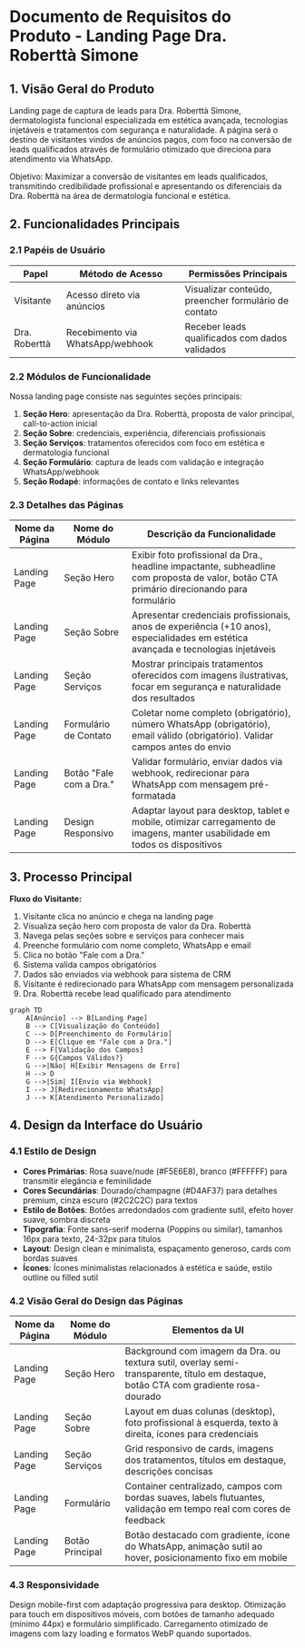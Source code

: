 # Documento de Requisitos do Produto - Landing Page Dra. Roberttà Simone

## 1. Visão Geral do Produto

Landing page de captura de leads para Dra. Roberttà Simone, dermatologista funcional especializada em estética avançada, tecnologias injetáveis e tratamentos com segurança e naturalidade. A página será o destino de visitantes vindos de anúncios pagos, com foco na conversão de leads qualificados através de formulário otimizado que direciona para atendimento via WhatsApp.

Objetivo: Maximizar a conversão de visitantes em leads qualificados, transmitindo credibilidade profissional e apresentando os diferenciais da Dra. Roberttà na área de dermatologia funcional e estética.

## 2. Funcionalidades Principais

### 2.1 Papéis de Usuário

| Papel | Método de Acesso | Permissões Principais |
|-------|------------------|----------------------|
| Visitante | Acesso direto via anúncios | Visualizar conteúdo, preencher formulário de contato |
| Dra. Roberttà | Recebimento via WhatsApp/webhook | Receber leads qualificados com dados validados |

### 2.2 Módulos de Funcionalidade

Nossa landing page consiste nas seguintes seções principais:
1. **Seção Hero**: apresentação da Dra. Roberttà, proposta de valor principal, call-to-action inicial
2. **Seção Sobre**: credenciais, experiência, diferenciais profissionais
3. **Seção Serviços**: tratamentos oferecidos com foco em estética e dermatologia funcional
4. **Seção Formulário**: captura de leads com validação e integração WhatsApp/webhook
5. **Seção Rodapé**: informações de contato e links relevantes

### 2.3 Detalhes das Páginas

| Nome da Página | Nome do Módulo | Descrição da Funcionalidade |
|----------------|----------------|-----------------------------|
| Landing Page | Seção Hero | Exibir foto profissional da Dra., headline impactante, subheadline com proposta de valor, botão CTA primário direcionando para formulário |
| Landing Page | Seção Sobre | Apresentar credenciais profissionais, anos de experiência (+10 anos), especialidades em estética avançada e tecnologias injetáveis |
| Landing Page | Seção Serviços | Mostrar principais tratamentos oferecidos com imagens ilustrativas, focar em segurança e naturalidade dos resultados |
| Landing Page | Formulário de Contato | Coletar nome completo (obrigatório), número WhatsApp (obrigatório), email válido (obrigatório). Validar campos antes do envio |
| Landing Page | Botão "Fale com a Dra." | Validar formulário, enviar dados via webhook, redirecionar para WhatsApp com mensagem pré-formatada |
| Landing Page | Design Responsivo | Adaptar layout para desktop, tablet e mobile, otimizar carregamento de imagens, manter usabilidade em todos os dispositivos |

## 3. Processo Principal

**Fluxo do Visitante:**
1. Visitante clica no anúncio e chega na landing page
2. Visualiza seção hero com proposta de valor da Dra. Roberttà
3. Navega pelas seções sobre e serviços para conhecer mais
4. Preenche formulário com nome completo, WhatsApp e email
5. Clica no botão "Fale com a Dra."
6. Sistema valida campos obrigatórios
7. Dados são enviados via webhook para sistema de CRM
8. Visitante é redirecionado para WhatsApp com mensagem personalizada
9. Dra. Roberttà recebe lead qualificado para atendimento

```mermaid
graph TD
    A[Anúncio] --> B[Landing Page]
    B --> C[Visualização do Conteúdo]
    C --> D[Preenchimento do Formulário]
    D --> E[Clique em "Fale com a Dra."]
    E --> F[Validação dos Campos]
    F --> G{Campos Válidos?}
    G -->|Não| H[Exibir Mensagens de Erro]
    H --> D
    G -->|Sim| I[Envio via Webhook]
    I --> J[Redirecionamento WhatsApp]
    J --> K[Atendimento Personalizado]
```

## 4. Design da Interface do Usuário

### 4.1 Estilo de Design

- **Cores Primárias**: Rosa suave/nude (#F5E6E8), branco (#FFFFFF) para transmitir elegância e feminilidade
- **Cores Secundárias**: Dourado/champagne (#D4AF37) para detalhes premium, cinza escuro (#2C2C2C) para textos
- **Estilo de Botões**: Botões arredondados com gradiente sutil, efeito hover suave, sombra discreta
- **Tipografia**: Fonte sans-serif moderna (Poppins ou similar), tamanhos 16px para texto, 24-32px para títulos
- **Layout**: Design clean e minimalista, espaçamento generoso, cards com bordas suaves
- **Ícones**: Ícones minimalistas relacionados à estética e saúde, estilo outline ou filled sutil

### 4.2 Visão Geral do Design das Páginas

| Nome da Página | Nome do Módulo | Elementos da UI |
|----------------|----------------|----------------|
| Landing Page | Seção Hero | Background com imagem da Dra. ou textura sutil, overlay semi-transparente, título em destaque, botão CTA com gradiente rosa-dourado |
| Landing Page | Seção Sobre | Layout em duas colunas (desktop), foto profissional à esquerda, texto à direita, ícones para credenciais |
| Landing Page | Seção Serviços | Grid responsivo de cards, imagens dos tratamentos, títulos em destaque, descrições concisas |
| Landing Page | Formulário | Container centralizado, campos com bordas suaves, labels flutuantes, validação em tempo real com cores de feedback |
| Landing Page | Botão Principal | Botão destacado com gradiente, ícone do WhatsApp, animação sutil ao hover, posicionamento fixo em mobile |

### 4.3 Responsividade

Design mobile-first com adaptação progressiva para desktop. Otimização para touch em dispositivos móveis, com botões de tamanho adequado (mínimo 44px) e formulário simplificado. Carregamento otimizado de imagens com lazy loading e formatos WebP quando suportados.